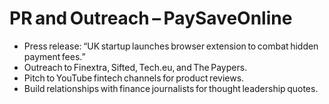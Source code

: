 # PR and Outreach – PaySaveOnline

- Press release: “UK startup launches browser extension to combat hidden payment fees.”  
- Outreach to Finextra, Sifted, Tech.eu, and The Paypers.  
- Pitch to YouTube fintech channels for product reviews.  
- Build relationships with finance journalists for thought leadership quotes.